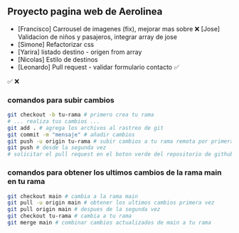## Proyecto pagina web de Aerolinea

- [Francisco]            Carrousel de imagenes (fix), mejorar mas sobre
:x: [Jose]                 Validacion de niños y pasajeros, integrar array de jose
- [Simone]               Refactorizar css
- [Yarira]               listado destino - origen from array
- [Nicolas]              Estilo de destinos
- [Leonardo]             Pull request -  validar formulario contacto :white_check_mark:

:white_check_mark:
:x:

### comandos para subir cambios
```bash
git checkout -b tu-rama # primero crea tu rama
# ... realiza tus cambios ...
git add . # agrega los archivos al rastreo de git
git commit -m "mensaje" # añadir cambios
git push -u origin tu-rama # subir cambios a tu rama remota por primera vez
git push # desde la segunda vez
# solicitar el pull request en el boton verde del repositorio de github
```

### comandos para obtener los ultimos cambios de la rama main en tu rama
```bash
git checkout main # cambia a la rama main
git pull -u origin main # obtener los ultimos cambios primera vez
git pull origin main # despues de la segunda vez
git checkout tu-rama # cambia a tu rama
git merge main # combinar cambios actualizados de main a tu rama
```
